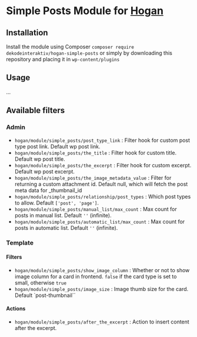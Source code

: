# Simple Posts Module for [Hogan](https://github.com/dekodeinteraktiv/hogan-simple-posts)

## Installation
Install the module using Composer `composer require dekodeinteraktiv/hogan-simple-posts` or simply by downloading this repository and placing it in `wp-content/plugins`

## Usage
…

## Available filters
### Admin
- `hogan/module/simple_posts/post_type_link` : Filter hook for custom post type post link. Default wp post link.
- `hogan/module/simple_posts/the_title` : Filter hook for custom title. Default wp post title.
- `hogan/module/simple_posts/the_excerpt` : Filter hook for custom excerpt. Default wp post excerpt.
- `hogan/module/simple_posts/the_image_metadata_value` : Filter for returning a custom attachment id. Default null, which will fetch the post meta data for _thumbnail_id 
- `hogan/module/simple_posts/relationship/post_types` : Which post types to allow. Default `['post', 'page']`.
- `hogan/module/simple_posts/manual_list/max_count` : Max count for posts in manual list. Default `''` (infinite).
- `hogan/module/simple_posts/automatic_list/max_count` : Max count for posts in automatic list. Default `''` (infinite).

### Template

#### Filters
- `hogan/module/simple_posts/show_image_column` : Whether or not to show image column for a card in frontend. `false` if the card type is set to small, otherwise `true`
- `hogan/module/simple_posts/image_size` : Image thumb size for the card. Default `post-thumbnail``

#### Actions
- `hogan/module/simple_posts/after_the_excerpt` : Action to insert content after the excerpt.
